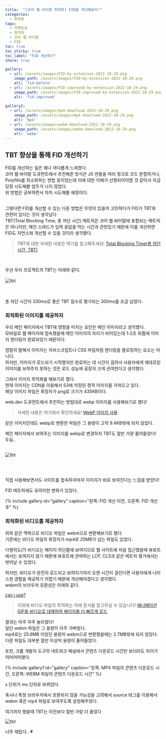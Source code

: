 ```yaml
---
title:  "[코어 웹 바이탈 최적화] FID를 개선해보자!"
categories: 
  - 최적화
tags:
  - 리팩토링
  - 최적화
  - 코어 웹 바이탈
  - FID
toc: true
toc_sticky: true
toc_label: "FID 개선하기"
share: true

gallery:
  - url: /assets/images/FID-by-extension-2022-10-29.png
    image_path: /assets/images/FID-by-extension-2022-10-29.png
    alt: 'fid-before'
  - url: /assets/images/FID-improved-by-extension-2022-10-29.png
    image_path: /assets/images/FID-improved-by-extension-2022-10-29.png
    alt: 'fid-improved'
    
gallery2:
  - url: /assets/images/mp4-download-2022-10-29.png
    image_path: /assets/images/mp4-download-2022-10-29.png
    alt: 'mp4'
  - url: /assets/images/webm-download-2022-10-29.png
    image_path: /assets/images/webm-download-2022-10-29.png
    alt: 'webm'
---
```



## TBT 향상을 통해 FID 개선하기

FID를 개선하는 일은 꽤나 까다롭게 느껴졌다. <br>
코어 웹 바이탈 도큐먼트에서 추천해준 방식은 JS 번들을 여러 청크로 코드 분할하거나, Polyfills를 최소화하는 방법 등이었는데 이에 대한 이해가 선행되어야할 것 같아서 지금 당장 시도해볼 엄두가 나지 않았다. <br>
위 방법은 공부하면서 차차 시도해볼 예정이다. <br> <br>

그렇다면 FID를 개선할 수 있는 다른 방법은 무엇이 있을까 고민하다가 FID가 TBT와 관련이 있다는 것이 생각났다 <br>
TBT(Total Blocking Time, 총 차단 시간) 메트릭은 코어 웹 바이탈에 포함되는 메트릭은 아니지만, 메인 스레드가 입력 응답을 막는 시간과 관련있기 때문에 이를 개선하면 FID도 자연스레 개선할 수 있을 것이라 생각했다. <br>

> TBT에 대한 자세한 내용은 여기를 참고해주세요! [Total Blocking Time(총 차단 시간, TBT)](https://web.dev/tbt/)

<br>

우선 우리 프로젝트의 TBT는 아래와 같다. <br> <br>
![tbt](/assets/images/tbt-as-is-2022-10-29.png)

<br><br>
총 차단 시간이 330ms로 좋은 TBT 점수로 평가되는 300ms를 조금 넘었다. <br>


### 최적화된 이미지를 제공하자

우리 메인 페이지에서 TBT에 영향을 미치는 요인은 메인 이미지라고 생각했다. <br>
모바일로 웹 페이지에 접속했을때 메인 이미지의 자리가 비어있는데 1-2초 뒤쯤에 이미지 렌더링이 완료되었기 때문이다. <br>

엄밀히 말해서 이미지는 자바스크립트나 CSS 파일처럼 렌더링을 블로킹하는 요소는 아니다. <br>
하지만, 이미지가 로드되기 시작했지만 완료하는 데 시간이 걸려서 사용자에게 제대로된 이미지를 보여주지 못하는 것은 로드 성능에 굉장히 크게 관여한다고 생각했다. <br>

그래서 이미지 최적화를 해보기로 했다. <br>
현재 이미지는 CDN을 이용해서 S3에 저장된 정적 이미지를 가져오고 있다. <br>
해당 이미지 파일은 확장자가 png로 크기가 435KB이다. <br>

web.dev 도큐먼트에서 추천하는 방법대로 webp 이미지를 사용해보기로 했다! <br>

> 자세한 내용은 여기에서 확인하세요!
[WebP 이미지 사용](https://web.dev/serve-images-webp/)

같은 이미지인데도 webp로 변환한 파일은 그 용량이 고작 9.4KB밖에 되지 않았다. <br>

메인 페이지에서 보여주는 이미지를 webp로 변경하자 TBT도 절반 가량 줄어들었다! 두둥.. <br><br>

![tbt](/assets/images/tbt-improved-2022-10-29.png)

<br><br>

직접 사용해보면서도 사이트를 접속하자마자 이미지가 바로 보여진다는 느낌을 받았다! <br>

FID 메트릭에도 유의미한 변화가 있었다.

{% include gallery id="gallery" caption="왼쪽: FID 개선 이전, 오른쪽: FID 개선 후" %}


### 최적화된 비디오를 제공하자
위와 같은 맥락으로 비디오 파일은 webm으로 변환해보기로 했다. <br>
기존에는 비디오 파일의 확장자가 mp4로 25MB가 넘는 파일도 있었다.  <br>

다행히도(?) 비디오는 페이지 하단쯤에 보여지므로 웹 사이트에 처음 접근했을때 뷰포트에서는 보여지지 않기 때문에 뷰포트에 관여하는 LCP, CLS과 같은 메트릭 평가에서는 벗어날 수 있었다. <br>

하지만, 비디오가 완전히 로드되고 보여지기까지 오랜 시간이 걸린다면 사용자에게 나이스한 경험을 제공하기 어렵기 때문에 개선해야겠다고 생각했다. <br>
webm의 브라우저 호환성은 아래와 같다. <br>

[can i use?](https://caniuse.com/?search=webm)


> 이외에 비디오 파일의 최적화는 아래 문서를 참고하실 수 있습니다!
[애니메이션 GIF를 비디오로 대체하여 페이지를 더 빠르게 로드](https://web.dev/replace-gifs-with-videos/)


결과는 아주 아주 놀라웠다! <br>
일단 webm 파일은 그 용량이 아주 가벼웠다. <br>
mp4로는 25.6MB 이었던 용량이 webm으로 변환했을때는 2.7MB밖에 되지 않았다. <br>
다른 파일도 대부분 절반 이상씩 용량이 줄어들었다. <br>

또한, 크롭 개발자 도구의 네트워크 패널에서 콘텐츠 다운로드 시간만 보더라도 차이가 어마어마했다. <br>

{% include gallery1 id="gallery" caption="왼쪽: MP4 파일의 콘텐츠 다운로드 시간, 오른쪽: WEBM 파일의 콘텐츠 다운로드 시간" %}

s 단위가 ms 단위로 바뀌었다. <br>

혹시나 특정 브라우저에서 호환되지 않을 가능성을 고려해서 source 태그를 이용해서 webm 혹은 mp4 파일로 보여주도록 설정해주었다. <br>

여기까지 했을때 TBT는 이전보다 절반 가량 더 줄었다 <br>

![tbt](/assets/images/tbt-more-improved-2022-10-29.png)

너무 재밌다.. 💗
